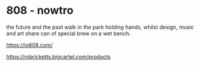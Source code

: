 # 808 - nowtro

the future and the past walk in the park holding hands, whilst design, music and art share can of special brew on a wet bench.

https://io808.com/

https://robricketts.bigcartel.com/products


